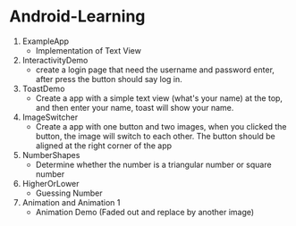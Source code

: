 # Android-Learning

1. ExampleApp
   * Implementation of Text View
2. InteractivityDemo
   * create a login page that need the username and password enter, after press the button should say log in.
3. ToastDemo
   * Create a app with a simple text view (what's your name) at the top, and then enter your name, toast will show your name.
4. ImageSwitcher
   - Create a app with one button and two images, when you clicked the button, the image will switch to each other. The button should be aligned at the right corner of the app
5. NumberShapes
   - Determine whether the number is a triangular number or square number
6. HigherOrLower
   - Guessing Number 
7. Animation and Animation 1
   - Animation Demo (Faded out and replace by another image)